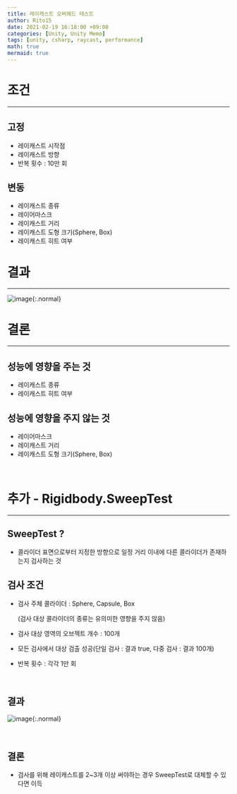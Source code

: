 ```yaml
---
title: 레이캐스트 오버헤드 테스트
author: Rito15
date: 2021-02-19 16:18:00 +09:00
categories: [Unity, Unity Memo]
tags: [unity, csharp, raycast, performance]
math: true
mermaid: true
---
```


# 조건
---
## 고정
  - 레이캐스트 시작점
  - 레이캐스트 방향
  - 반복 횟수 : 10만 회

## 변동
  - 레이캐스트 종류
  - 레이어마스크
  - 레이캐스트 거리
  - 레이캐스트 도형 크기(Sphere, Box)
  - 레이캐스트 히트 여부


# 결과
---

![image](https://user-images.githubusercontent.com/42164422/108470766-cb52de80-72cd-11eb-88f2-55af30973e97.png){:.normal}


# 결론
---
## 성능에 영향을 주는 것
  - 레이캐스트 종류
  - 레이캐스트 히트 여부

## 성능에 영향을 주지 않는 것
  - 레이어마스크
  - 레이캐스트 거리
  - 레이캐스트 도형 크기(Sphere, Box)

<br>

# 추가 - Rigidbody.SweepTest
---

## SweepTest ?
- 콜라이더 표면으로부터 지정한 방향으로 일정 거리 이내에 다른 콜라이더가 존재하는지 검사하는 것

## 검사 조건
- 검사 주체 콜라이더 : Sphere, Capsule, Box

  (검사 대상 콜라이더의 종류는 유의미한 영향을 주지 않음)

- 검사 대상 영역의 오브젝트 개수 : 100개

- 모든 검사에서 대상 검출 성공(단일 검사 : 결과 true, 다중 검사 : 결과 100개)

- 반복 횟수 : 각각 1만 회

<br>

## 결과

![image](https://user-images.githubusercontent.com/42164422/108606321-e07a5b00-73fc-11eb-8534-6391f9bbfd02.png){:.normal}

<br>

## 결론
- 검사를 위해 레이캐스트를 2~3개 이상 써야하는 경우 SweepTest로 대체할 수 있다면 이득